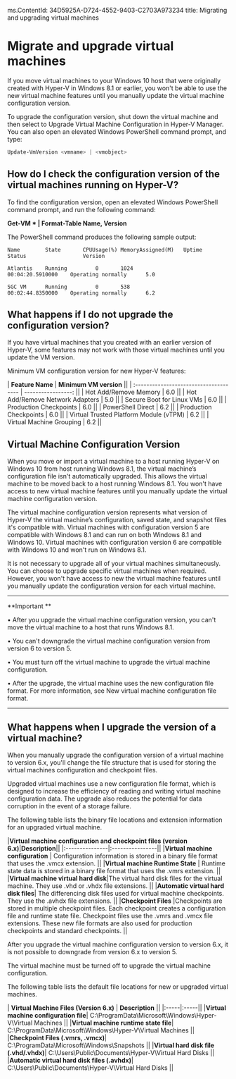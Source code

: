 ms.ContentId: 34D5925A-D724-4552-9403-C2703A973234 
title: Migrating and upgrading virtual machines

# Migrate and upgrade virtual machines 


If you move virtual machines to your Windows 10 host that were originally created with Hyper-V in Windows 8.1 or earlier, you won't be able to use the new virtual machine features until you manually update the virtual machine configuration version. 

To upgrade the configuration version, shut down the virtual machine and then select to Upgrade Virtual Machine Configuration in Hyper-V Manager.  You can also open an elevated Windows PowerShell command prompt, and type: 

 ```PowerShell
Update-VmVersion <vmname> | <vmobject>
```



## How do I check the configuration version of the virtual machines running on Hyper-V? 

To find the configuration version, open an elevated Windows PowerShell command prompt, and run the following command:

**Get-VM * | Format-Table Name, Version**

The PowerShell command produces the following sample output:

```
Name		State		CPUUsage(%)	MemoryAssigned(M)	Uptime				Status					Version
    
Atlantis	Running			0		1024			 	00:04:20.5910000	Operating normally		5.0
    
SGC VM		Running			0		538 	 			00:02:44.8350000	Operating normally		6.2
```


## What happens if I do not upgrade the configuration version?

If you have virtual machines that you created with an earlier version of Hyper-V, some features may not work with those virtual machines until you update the VM version.

Minimum VM configuration version for new Hyper-V features:

| **Feature Name**                       | **Minimum VM version** ||
| :------------------------------------- | -----------------: ||
| Hot Add/Remove Memory                  |                6.0 ||
| Hot Add/Remove Network Adapters        |                5.0 ||
| Secure Boot for Linux VMs              |                6.0 ||
| Production Checkpoints                 |                6.0 || 
| PowerShell Direct                      |                6.2 ||
| Production Checkpoints                 |                6.0 ||
| Virtual Trusted Platform Module (vTPM) |                6.2 ||
| Virtual Machine Grouping               |                6.2 ||



## Virtual Machine Configuration Version ##

When you move or import a virtual machine to a host running Hyper-V on Windows 10 from host running Windows 8.1, the virtual machine’s configuration file isn't automatically upgraded. This allows the virtual machine to be moved back to a host running Windows 8.1. You won't have access to new virtual machine features until you manually update the virtual machine configuration version. 

The virtual machine configuration version represents what version of Hyper-V the virtual machine’s configuration, saved state, and snapshot files it's compatible with. Virtual machines with configuration version 5 are compatible with Windows 8.1 and can run on both Windows 8.1 and Windows 10. Virtual machines with configuration version 6 are compatible with Windows 10 and won't run on Windows 8.1.

It is not necessary to upgrade all of your virtual machines simultaneously. You can choose to upgrade specific virtual machines when required. However, you won't have access to new the virtual machine features until you manually update the configuration version for each virtual machine.  


----------------
**Important **

• After you upgrade the virtual machine configuration version, you can't move the virtual machine to a host that runs Windows 8.1.

• You can't downgrade the virtual machine configuration version from version 6 to version 5.

• You must turn off the virtual machine to upgrade the virtual machine configuration.

• After the upgrade, the virtual machine uses the new configuration file format. For more information, see New virtual machine configuration file format.

--------





## What happens when I upgrade the version of a virtual machine?
When you manually upgrade the configuration version of a virtual machine to version 6.x, you'll change the file structure that is used for storing the virtual machines configuration and checkpoint files. 

Upgraded virtual machines use a new configuration file format, which is designed to increase the efficiency of reading and writing virtual machine configuration data. The upgrade also reduces the potential for data corruption in the event of a storage failure. 

The following table lists the binary file locations and extension information for an upgraded virtual machine.  

|**Virtual machine configuration and checkpoint files (version 6.x)**|**Description**||
|:---------------|:----------------||
|**Virtual machine configuration** | Configuration information is stored in a binary file format that uses the .vmcx extension. ||
|**Virtual machine Runtime State** | Runtime state data is stored in a binary file format that uses the .vmrs extension.  ||
|**Virtual machine virtual hard disk**|The virtual hard disk files for the virtual machine. They use .vhd or .vhdx file extensions.   ||
|**Automatic  virtual hard disk files**| The differencing disk files used for virtual machine checkpoints. They use the .avhdx file extensions. ||
|**Checkpoint Files** |Checkpoints are stored in multiple checkpoint files. Each checkpoint creates a configuration file and runtime state file. Checkpoint files use the .vmrs and .vmcx file extensions. These new file formats are also used for production checkpoints and standard checkpoints. ||

After you upgrade the virtual machine configuration version to version 6.x, it is not possible to downgrade from version 6.x to version 5. 

The virtual machine must be turned off to upgrade the virtual machine configuration.

The following table lists the default file locations for new or upgraded virtual machines.

|   **Virtual Machine Files (Version 6.x)** | **Description** ||
|:-----|:-----||
|**Virtual machine configuration file**| C:\ProgramData\Microsoft\Windows\Hyper-V\Virtual Machines ||
|**Virtual machine runtime state file**| C:\ProgramData\Microsoft\Windows\Hyper-V\Virtual Machines ||
|**Checkpoint Files (.vmrs, .vmcx)**| C:\ProgramData\Microsoft\Windows\Snapshots ||
|**Virtual hard disk file (.vhd/.vhdx)**| C:\Users\Public\Documents\Hyper-V\Virtual Hard Disks ||
|**Automatic virtual hard disk files (.avhdx)**| C:\Users\Public\Documents\Hyper-V\Virtual Hard Disks ||




